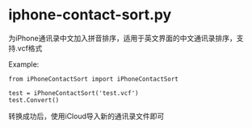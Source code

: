 iphone-contact-sort.py
=========

为iPhone通讯录中文加入拼音排序，适用于英文界面的中文通讯录排序，支持.vcf格式

Example:

    from iPhoneContactSort import iPhoneContactSort
    
    test = iPhoneContactSort('test.vcf')
    test.Convert()

转换成功后，使用iCloud导入新的通讯录文件即可

